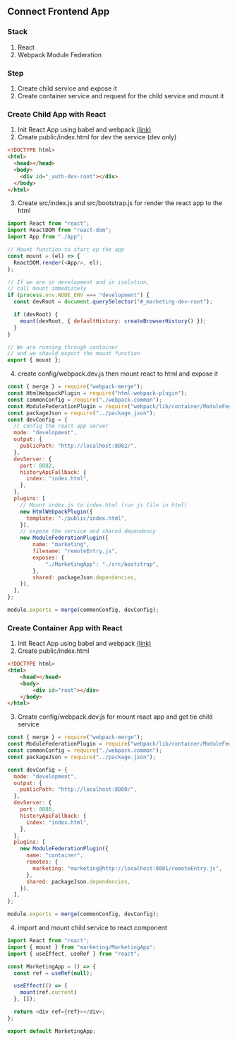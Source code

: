 ## Connect Frontend App

### Stack
1. React
2. Webpack Module Federation

### Step
1. Create child service and expose it
2. Create container service and request for the child service and mount it

### Create Child App with React
1. Init React App using babel and webpack [(link)](https://medium.com/age-of-awareness/setup-react-with-webpack-and-babel-5114a14a47e9)
2. Create public/index.html for dev the service (dev only)
```html
<!DOCTYPE html>
<html>
  <head></head>
  <body>
    <div id="_auth-dev-root"></div>
  </body>
</html>
```
3. Create src/index.js and src/bootstrap.js for render the react app to the html
```js
import React from "react";
import ReactDOM from "react-dom";
import App from "./App";

// Mount function to start up the app
const mount = (el) => {
  ReactDOM.render(<App/>, el);
};

// If we are in development and in isolation,
// call mount immediately
if (process.env.NODE_ENV === "development") {
  const devRoot = document.querySelector("#_marketing-dev-root");

  if (devRoot) {
    mount(devRoot, { defaultHistory: createBrowserHistory() });
  }
}

// We are running through container
// and we should export the mount function
export { mount };
```
4. create config/webpack.dev.js then mount react to html and expose it
```js
const { merge } = require("webpack-merge");
const HtmlWebpackPlugin = require("html-webpack-plugin");
const commonConfig = require("./webpack.common");
const ModuleFederationPlugin = require("webpack/lib/container/ModuleFederationPlugin");
const packageJson = require("../package.json");
const devConfig = {
  // config the react app server 
  mode: "development",
  output: {
    publicPath: "http://localhost:8082/",
  },
  devServer: {
    port: 8082,
    historyApiFallback: {
      index: "index.html",
    },
  },
  plugins: [
    // Mount index.js to index.html (run js file in html) 
    new HtmlWebpackPlugin({
      template: "./public/index.html",
    }),
    // expose the service and shared dependency
    new ModuleFederationPlugin({
        name: "marketing",
        filename: "remoteEntry.js",
        exposes: {
            "./MarketingApp": "./src/bootstrap",
        },
        shared: packageJson.dependencies,
    }),
  ],
};

module.exports = merge(commonConfig, devConfig);
```

### Create Container App with React
1. Init React App using babel and webpack [(link)](https://medium.com/age-of-awareness/setup-react-with-webpack-and-babel-5114a14a47e9)
2. Create public/index.html
```html
<!DOCTYPE html>
<html>
    <head></head>
    <body>
        <div id="root"></div>
    </body>
</html>
```
3. Create config/webpack.dev.js for mount react app and get tie child service
```js
const { merge } = require("webpack-merge");
const ModuleFederationPlugin = require("webpack/lib/container/ModuleFederationPlugin");
const commonConfig = require("./webpack.common");
const packageJson = require("../package.json");

const devConfig = {
  mode: "development",
  output: {
    publicPath: "http://localhost:8080/",
  },
  devServer: {
    port: 8080,
    historyApiFallback: {
      index: "index.html",
    },
  },
  plugins: [
    new ModuleFederationPlugin({
      name: "container",
      remotes: {
        marketing: "marketing@http://localhost:8081/remoteEntry.js",
      },
      shared: packageJson.dependencies,
    }),
  ],
};

module.exports = merge(commonConfig, devConfig);
```
4. import and mount child service to react component
```js
import React from "react";
import { mount } from "marketing/MarketingApp";
import { useEffect, useRef } from "react";

const MarketingApp = () => {
  const ref = useRef(null);

  useEffect(() => {
    mount(ref.current)
  }, []);

  return <div ref={ref}></div>;
};

export default MarketingApp;
```